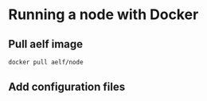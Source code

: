 # Running a node with Docker

## Pull aelf image

```bash
docker pull aelf/node
```

## Add configuration files

## 